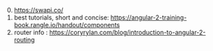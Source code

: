 0. https://swapi.co/
1. best tutorials, short and concise: https://angular-2-training-book.rangle.io/handout/components
2. router info : https://coryrylan.com/blog/introduction-to-angular-2-routing

